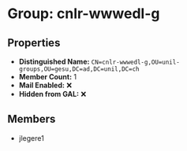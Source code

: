 # Group: cnlr-wwwedl-g

## Properties

- **Distinguished Name:** `CN=cnlr-wwwedl-g,OU=unil-groups,OU=gesu,DC=ad,DC=unil,DC=ch`
- **Member Count:** 1
- **Mail Enabled:** ❌
- **Hidden from GAL:** ❌

## Members

- jlegere1
